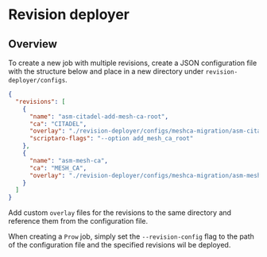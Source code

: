 # Revision deployer

## Overview

To create a new job with multiple revisions, create a JSON configuration file with the structure below and place in a new directory under `revision-deployer/configs`.

```json
{
  "revisions": [
    {
      "name": "asm-citadel-add-mesh-ca-root",
      "ca": "CITADEL",
      "overlay": "./revision-deployer/configs/meshca-migration/asm-citadel-add-mesh-ca-root.yaml",
      "scriptaro-flags": "--option add_mesh_ca_root"
    },
    {
      "name": "asm-mesh-ca",
      "ca": "MESH_CA",
      "overlay": "./revision-deployer/configs/meshca-migration/asm-mesh-ca.yaml"
    }
  ]
}
```

Add custom `overlay` files for the revisions to the same directory and reference them from the configuration file.

When creating a `Prow` job, simply set the `--revision-config` flag to the path of the configuration file and the specified revisions wil be deployed.